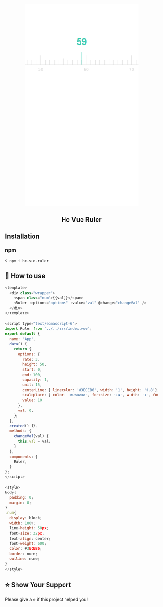 <p align="middle" ><img src="https://raw.githubusercontent.com/Mark910413/hc-react-ruler/master/example.png"/></p>
<h2 align="middle">Hc Vue Ruler</h2>

## Installation
### npm
```sh
$ npm i hc-vue-ruler
```

## 🚀 How to use
```javascript
<template>
  <div class="wrapper">
    <span class="num">{{val}}</span>
    <Ruler :options="options" :value="val" @change="changeVal" />
  </div>
</template>

<script type="text/ecmascript-6">
import Ruler from '../../src/index.vue';
export default {
  name: "App",
  data() {
    return {
      options: {
        rate: 3,
        height: 50,
        start: 0,
        end: 100,
        capacity: 1,
        unit: 15,
        centerLine: { linecolor: '#3ECEB6', width: '1', height: '0.8'},
        scaleplate: { color: '#D8D8D8', fontsize: '14', width: '1', fontcolor: '#D8D8D8', halfLineHeight: '0.4', lineHeight: '0.3', fullLineHeight: '0.6'},
        value: 10
      },
      val: 0,
    };
  },
  created() {},
  methods: {
    changeVal(val) {
      this.val = val;
    }
  },
  components: {
    Ruler,
  }
};
</script>

<style>
body{
  padding: 0;
  margin: 0;
}
.num{
  display: block;
  width: 100%;
  line-height: 50px;
  font-size: 32px;
  text-align: center;
  font-weight: 600;
  color: #3ECEB6;
  border: none;
  outline: none;
}
</style>

```
	
	
## ⭐️ Show Your Support
Please give a ⭐️ if this project helped you!
